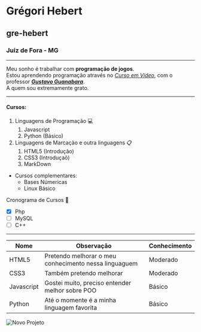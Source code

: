 # Grégori Hebert  
## gre-hebert 
### Juiz de Fora - MG  
---
Meu sonho é trabalhar com **programação de jogos**.  
Estou aprendendo programação através no [_Curso em Vídeo_](https://github.com/cursoemvideo), com o professor [__*Gustavo Guanabara*__](https://github.com/professorguanabara).  
A quem sou extremamente grato.
***
#### Cursos:  
1. Linguagens de Programação 💻
   1. Javascript 
   2. Python (Básico)
2. Linguagens de Marcação e outra linguagens 📋
   1. HTML5 (Introdução)
   3. CSS3 (Introduçaõ)
   4. MarkDown
* Cursos complementares:
   * Bases Númericas
   * Linux Básico
  
Cronograma de Cursos 🎯
- [x] Php
- [ ] MySQL
- [ ] C++
---
Nome | Observação | Conhecimento
---|---|---|
HTML5 | Pretendo melhorar o meu conhecimento nessa linguaguem | Moderado|
CSS3 | Também pretendo melhorar | Moderado |
Javascript | Gostei muito, preciso entender melhor sobre POO | Básico
Python | Até o momente é a minha linguagem favorita | Básico
  
  ![Novo Projeto](https://user-images.githubusercontent.com/96366701/202116346-61b2d53d-8290-40b5-a730-c8d452367f93.png)
